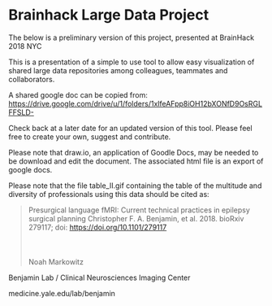 # Brainhack Large Data Project

The below is a preliminary version of this project, presented at BrainHack 2018 NYC

This is a presentation of a simple to use tool to allow easy visualization of shared large data repositories among colleagues, teammates and collaborators.

A shared google doc can be copied from:
https://drive.google.com/drive/u/1/folders/1xlfeAFpp8iOH12bXONfD9OsRGLFFSLD-

Check back at a later date for an updated version of this tool. Please feel free to create your own, suggest and contribute.

Please note that draw.io, an application of Goodle Docs, may be needed to be download and edit the document. The associated html file is an export of google docs. 

Please note that the file table_II.gif containing the table of the multitude and diversity of professionals using this data should be cited as:

>Presurgical language fMRI: Current technical practices in epilepsy surgical planning Christopher F. A. Benjamin, et al. 2018. bioRxiv 279117; doi: https://doi.org/10.1101/279117
\
\
\
\
Noah Markowitz

Benjamin Lab / Clinical Neurosciences Imaging Center

medicine.yale.edu/lab/benjamin
